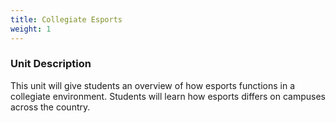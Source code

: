 ```yaml
---
title: Collegiate Esports
weight: 1
---
```

### U﻿nit Description

T﻿his unit will give students an overview of how esports functions in a collegiate environment. Students will learn how esports differs on campuses across the country.